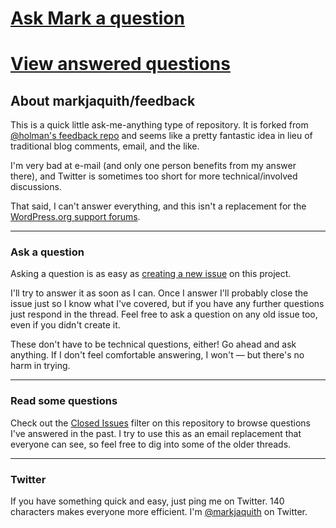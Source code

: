 # [Ask Mark a question][ask]
# [View answered questions][answered]

## About markjaquith/feedback

This is a quick little ask-me-anything type of repository. It is forked from 
[@holman's feedback repo](https://github.com/holman/feedback) and seems like a pretty fantastic 
idea in lieu of traditional blog comments, email, and the like.

I'm very bad at e-mail (and only one person benefits from my answer there), and Twitter is sometimes too short for more technical/involved discussions.

That said, I can't answer everything, and this isn't a replacement for the [WordPress.org support forums](https://wordpress.org/support/).

---

### Ask a question

Asking a question is as easy as
[creating a new issue][ask] on this
project.

I'll try to answer it as soon as I can. Once I answer I'll probably close the
issue just so I know what I've covered, but if you have any further
questions just respond in the thread. Feel free to
ask a question on any old issue too, even if you didn't create it.

These don't have to be technical questions, either! Go ahead and ask anything. If I don't
feel comfortable answering, I won't — but there's no harm in trying.

---

### Read some questions

Check out the [Closed Issues][answered]
filter on this repository to browse questions I've answered in the past. I try
to use this as an email replacement that everyone can see, so feel free to dig
into some of the older threads.

---

### Twitter

If you have something quick and easy, just ping me on Twitter. 140 characters
makes everyone more efficient. I'm [@markjaquith][twitter] on
Twitter.

[ask]: https://github.com/markjaquith/feedback/issues/new
[answered]: https://github.com/markjaquith/feedback/issues?sort=created&direction=desc&state=closed&page=1
[twitter]: https://twitter.com/markjaquith
